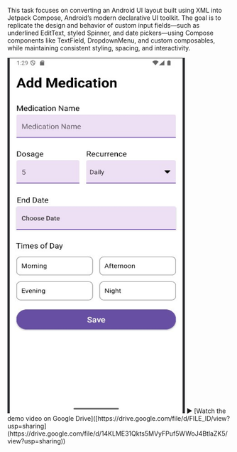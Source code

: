 This task focuses on converting an Android UI layout built using XML into Jetpack Compose, Android’s modern declarative UI toolkit. The goal is to replicate the design and behavior of custom input fields—such as underlined EditText, styled Spinner, and date pickers—using Compose components like TextField, DropdownMenu, and custom composables, while maintaining consistent styling, spacing, and interactivity.

<img src="MyApp.jpg" alt="App Screenshot" width="400" height="800" />
▶️ [Watch the demo video on Google Drive]([https://drive.google.com/file/d/FILE_ID/view?usp=sharing](https://drive.google.com/file/d/14KLME31Qkts5MVyFPuf5WWoJ4BtlaZK5/view?usp=sharing))

